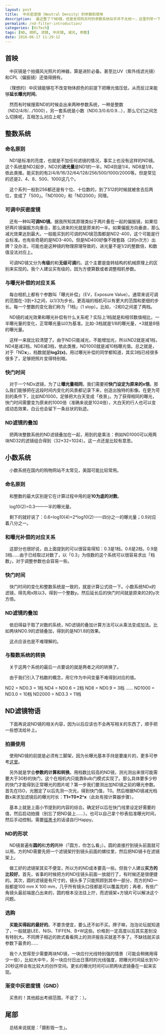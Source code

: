 ```yaml
---
layout: post
title:  中灰密度镜（Neutral Density）的参数和使用
description:  最近整了个ND镜，但是发现购买时的参数系统似乎并不太统一，这里列举一下我学到的东西。顺手说说一些注意事项。
permalink: /nd-filter-introduction/
categories: [HiTech]
tags: [ND, 相机, 滤镜, 中灰镜, 减光, 参数]
date: 2016-06-17 11:29:12
--- 
```


## 首映

　中灰镜是个拍摄风光照片的神器，算是进阶必备。甚至比UV（紫外线滤光镜）和CPL（偏振镜）还值得拥有。

　（理想的）中灰镜能够在不改变物体颜色的前提下把曝光值压低，从而反过来能够**延长曝光时间**。

　然而有时候搜索ND的时候会出来两种参数系统，一种是整数（ND2/4/8/.../1000），另一套系统是小数（ND0.3/0.6/0.9...），那么它们之间怎么切换呢，互相怎么对应上呢？

## 整数系统

### 命名原则

　ND1是标准的亮度，也就是不加任何滤镜的情况，事实上也没有这样的ND镜。这个系统是ND2起步，ND2的**进光量**是ND1的一半。ND4则是1/4，ND8是1/8，依此类推。能买到的有2/4/8/16/32/64/128/256/500/1000/2000等。但是常见的还是2、4、8、500、1000这几个。

　这个系列一般到256都还是有个位、十位数的，到了512的时候就被舍去后两位，变成了「500」。「ND1000」和「ND2000」同理。

### 可调中灰密度镜

　还有一种叫**可调ND镜**。据我所知其原理类似于两片叠在一起的偏振镜，如果恰好两片镜偏振方向重合，那么进来的光就是原来的一半。如果偏振方向垂直，那么减光效果达到最大。一般能买到的可调的ND镜范围都是ND2-400，这个可能是行业标准。也有些奇葩的是ND3-400。但是ND400好像不按套路（2的n次方）出牌？没办法，可能也是这种镜的物理原理导致的，进光量不是1/2的整数倍，和数值没法对应上。

　可调ND镜又分为**有级**的和**无级可调**的。这个主要是旋转结构的机械原理上的区别来实现的。我个人建议买有级的，因为方便算数或者调整相机参数。

### 与曝光补偿的对应关系

　每台相机上都有个参数叫「曝光补偿」（EV，Exposure Value）。通常来说可调的范围在-3到+3之间，以1/3为步长。更高端的相机可以有更大的范围和更细的步长。每一个整数的变化我们称为「1档」（1 stop）。比如，-2和0之间差了两档。

　ND镜的减光效果和曝光补偿有什么关系呢？实际上1档就是和相邻数值相比，一半曝光量的变化，正常曝光量以0为基准。比如-3档就是1/8的曝光量，+3就是8倍的曝光量。

　这样一来就比较清楚了。由于ND只能减光，不能增加光，所以ND2就是减1档，ND4是减2档，ND8减3档，依此类推，ND1000就是减10档曝光值。总之就是，对于「ND**x**」，档数就是**log2(x)**。用过曝光补偿的同学都知道，其实3档已经很多很多了，足够把照片变得特别暗。

### 快门时间

　对于一个NDx滤镜，为了让**曝光量相同**，我们需要把**快门设定为原来的x倍**。那么我们能够把在这段时间内变化的风景都记录下来，创造出独特的影像。在更为苛刻的条件下，比如ND1000，足够把大白天变成「夜景」。为了获得相同的曝光，快门时间需要变为原来的1000倍（准确来说是1024倍），大白天的行人也可以变成动态效果，白云也会留下一条丝状的轨迹。

### ND滤镜的叠加

　把两块整数系统的ND滤镜叠加在一起，用到的是乘法：例如ND1000可以用两块ND32的滤镜组合得到（32*32=1024）。这一点还是比较有意思。

## 小数系统

　小数系统在国内的购物网站不太常见，美国可能比较常用。

### 命名原则

　和整数的最大区别是它在计算过程中用的是**10为底的对数**。

　log10(2)=0.3——一半的曝光量。

　剩下的就好说了：0.6=log10(4)=2*log10(2)——四分之一的曝光量；0.9对应着八分之一。

### 和曝光补偿的对应关系

　这部分也很好说，由上面提到的可以很容易得知：0.3是1档，0.6是2档，0.9是3档……由于已经取过对数了，以「0.3」为倍数的这个系统可以很容易求出「档数」，对于调整参数也会容易一些。

### 快门时间

　快门时间的变化和整数系统是一致的，就是计算公式绕一下。小数系统NDx的滤镜，得先用x除以3，得到一个整数y。然后延长后的快门时间就是原来的2的y次方倍。

### ND滤镜的叠加

　依旧得益于取了对数的系统，ND滤镜的叠加计算方法可以从乘法变成加法。比如两块ND0.9的滤镜叠加，得到的是ND1.8的效果。

　这点应该也是不难理解的。

### 与整数系统的转换

　关于这两个系统的最后一点要说的就是两者之间的转换了。

　由于我们引入了档数的概念，用它作为中间变量不难得到对应的值。

ND2 = ND0.3 = 1档
ND4 = ND0.6 = 2档
ND8 = ND0.9 = 3档
……
ND1000 = ND3.0 = 10档
ND2000 = ND3.3 = 11档

## ND滤镜物语

　下面再说说ND镜的相关内容，因为以后应该也不会再写相关的东西了，顺手把一些想法给补上。

### 拍摄使用

　使用ND镜的前提是必须有三脚架，因为长曝光基本手持是要废片的，更多可参考[这里](/tripod-usage/)。

　另外就是学会**参数的计算和转换**。用档数比较高的ND镜，测光测出来很可能需要大于30秒的快门，这个在相机内只能靠Bulb门模式实现了。那么具体要多少秒的快门才能得到正常曝光的图片呢？第一步我们要测出加ND镜之前的曝光参数。首先在ISO，光圈定了以后先测一次光，得到快门值，T0。然后根据ND镜减光档数x来求加滤镜后的曝光时长：**T1=T0*2^x**（此处有按计算器步骤）。

　基本上就是上面小节提到的内容的综合。确定好以后在快门线里设定好需要的值，然后启动拍摄（别忘了把ND装上……）。也可以自己拿个秒表掐准曝光时间，然后手动控制。需要[摇黑卡](http://academy.fengniao.com/366/3662521.html)的话请自行Happy。

### ND的形状

　ND镜普遍有**圆的**和**方的**两种（「圆方，你怎么看」）。圆的直接拧到镜头前面就可以用。方的ND需要先把一个滤镜架拧到镜头前面的螺纹里，然后把ND镜卡在滤镜架上。

　做工好的滤镜架其实不便宜，所以方的ND成本要高一些。但我个人建议**买方的比较好**。首先，省事的时候把方的ND往镜头前面一放就行了，有时候还是很便捷的。其次，圆的滤镜是有尺寸的，镜头多了只能照顾到其中一部分，而方的ND一般都是100 mm X 100 mm，几乎所有镜头口径都是可以覆盖完的；再者，有些广角镜头最前端是凸出来的，圆的根本没法往上拧，而滤镜架+方镜片可以解决这个问题。

### 选购

　**买能买得起的最好的**。不要贪便宜，要么还不如不买。牌子嘛，泡泡论坛就知道了，一般就是LEE、NiSi、TIFFEN、B+W这些。价格到一定高度以后其实差别没有特别大。不同牌子相近的款式看看网上的测评报告买就差不多了。不缺钱就买该参数下最贵的……

　我个人觉得至少需要两块ND镜，一块应付光线特别强的情景（可能会稍微用得少一些），比如大中午，另一块应付日出日落时的光线强度，把曝光时间延长到10-20秒这样会有比较大的创作空间。更长的曝光时间可以把两块滤镜叠在一起来实现。

### 渐变中灰密度镜（GND）

　买贵的！其他超出考纲范围，不说了：）。

## 尾部

　总结来说就是：「摄影毁一生」。
